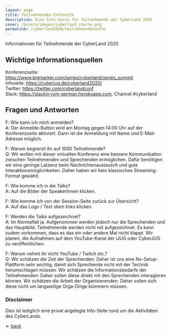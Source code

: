```yaml
---
layout: page
title: Teilnehmenden-Infoseite
description: Eine Info-Seite für Teilnehmende der CyberLand 2020
cover: /assets/images/cyberland_sterne.png
permalink: /cyberland2020/teilnehmendeninfos
---
```


Informationen für Teilnehmende der CyberLand 2020

## Wichtige Informationsquellen

Konferenzseite: <https://www.bigmarker.com/series/cyberland/series_summit>  
Infoseite: <https://cyberjug.de/cyberland2020/>  
Twitter: <https://twitter.com/cyberlandconf>  
Slack: <https://slackin-jvm-german.herokuapp.com>, Channel #cyberland  

## Fragen und Antworten

F: Wie kann ich mich anmelden?  
A: Der Anmelde-Button wird am Montag gegen 14:00 Uhr auf der Konferenzseite aktiviert. Dann ist die Anmeldung mit Name und E-Mail-Adresse möglich.

F: Warum begrenzt ihr auf 1000 Teilnehmende?  
Q: Wir wollen mit dieser virtuellen Konferenz eine bessere Kommunikation zwischen Teilnehmenden und Sprechenden ermöglichen. Dafür benötigen wir eine geringe Latzenz beim Nachrichtenaustausch und gute Interaktionsmöglichkeiten. Daher haben wir kein klassisches Streaming-Format gewählt.

F: Wie komme ich in die Talks?  
A: Auf die Bilder der SpeakerInnen klicken.

F: Wie komme ich von der Session-Seite zurück zur Übersicht?  
A: Auf das Logo / Text oben links klicken.

F: Werden die Talks aufgezeichnet?  
A: Im Normalfall ja. Aufgenommen werden jedoch nur die Sprechenden und das Hauptbild. Teilnehmende werden nicht mit aufgezeichnet. Es kann zudem vorkommen, dass es das ein oder andere Mal nicht klappt. Wir planen, die Aufnahmen auf dem YouTube-Kanal der iJUG oder CyberJUG zu veröffentlichen.

F: Warum nehmt ihr nicht YouTube / Twitch etc.?  
Q: Wir schätzen die Zeit der Sprechenden: Daher ist uns eine No-Setup-Plattform sehr wichtig, damit sich Sprechende nicht mit der Technik herumschlagen müssen. Wir schätzen die Informationsbedarfe der Teilnehmenden: Daher sollen diese direkt mit den Sprechenden interagieren können. Wir schätzen die Arbeit der Organisierenden: Daher sollen sich diese nicht um langweilige Orga-Dinge kümmern müssen.


### Disclaimer

Dies ist lediglich eine privat angelegte Info-Seite rund um die Aktivitäten des CyberLands.

&lt;- [back](./)